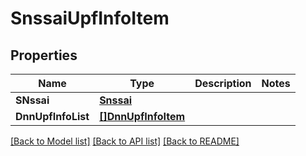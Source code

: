 # SnssaiUpfInfoItem

## Properties
Name | Type | Description | Notes
------------ | ------------- | ------------- | -------------
**SNssai** | [**Snssai**](Snssai.md) |  | 
**DnnUpfInfoList** | [**[]DnnUpfInfoItem**](DnnUpfInfoItem.md) |  | 

[[Back to Model list]](../README.md#documentation-for-models) [[Back to API list]](../README.md#documentation-for-api-endpoints) [[Back to README]](../README.md)


